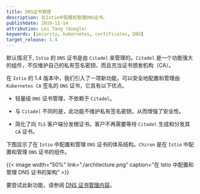 ```yaml
---
title: DNS证书管理
description: 在Istio中配置和管理DNS证书。
publishdate: 2019-11-14
attribution: Lei Tang (Google)
keywords: [security, kubernetes, certificates, DNS]
target_release: 1.4
---
```


默认情况下, `Istio` 的 `DNS` 证书是由 `Citadel` 来管理的。`Citadel` 是一个功能强大的组件，不仅维护自己的私有签名密钥，而且充当证书颁发机构（CA）。

在 `Istio` 的 1.4 版本中，我们引入了一项新功能，可以安全地配置和管理由 `Kubernetes CA` 签名的 `DNS` 证书，它具有以下优点。


* 轻量级 `DNS` 证书管理，不依赖于 `Citadel`。

* 与 `Citadel` 不同的是，此功能不维护私有签名密钥，从而增强了安全性。

* 简化了向 `TLS` 客户端分发根证书。客户不再需要等待 `Citadel` 生成和分发其 `CA` 证书。

下图显示了在 `Istio` 中配置和管理 `DNS` 证书的体系结构。`Chiron` 是在 `Istio` 中配置和管理 `DNS` 证书的组件。

{{< image width="50%"
    link="./architecture.png"
    caption="在 Istio 中配置和管理 DNS 证书的架构"
    >}}

要尝试此新功能，请参阅 [DNS 证书管理内容](/zh/docs/tasks/security/dns-cert)。
